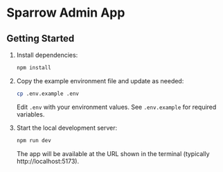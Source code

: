 
# Sparrow Admin App

## Getting Started

1. Install dependencies:

   ```bash
   npm install
   ```

2. Copy the example environment file and update as needed:

   ```bash
   cp .env.example .env
   ```

   Edit `.env` with your environment values. See `.env.example` for required variables.

3. Start the local development server:

   ```bash
   npm run dev
   ```

   The app will be available at the URL shown in the terminal (typically http://localhost:5173).

